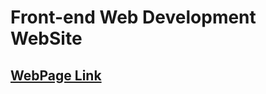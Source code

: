 # Front-end Web Development WebSite

## [WebPage Link](https://syomna.github.io/-Front-end-Web-Development-WebPage/)
